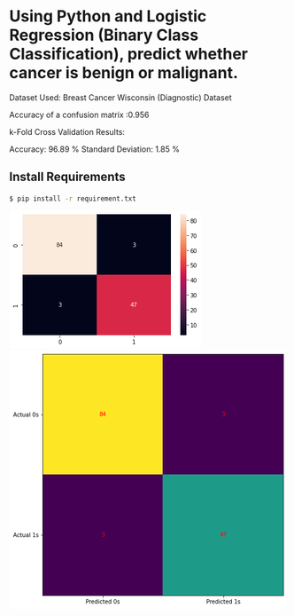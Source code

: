 # Using Python and Logistic Regression (Binary Class Classification), predict whether cancer is benign or malignant.

Dataset Used: Breast Cancer Wisconsin (Diagnostic) Dataset

Accuracy of a confusion matrix :0.956

k-Fold Cross Validation Results:

Accuracy: 96.89 %
Standard Deviation: 1.85 %
## Install Requirements

```bash
$ pip install -r requirement.txt
```
![model's output](./figure1.png)
![model's output](./figure2.png)
